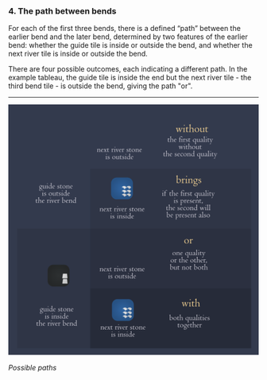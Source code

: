 ### 4. The path between bends

For each of the first three bends, there is a defined “path” between the earlier bend and the later bend, determined by two features of the earlier bend: whether the guide tile is inside or outside the bend, and whether the next river tile is inside or outside the bend.


There are four possible outcomes, each indicating a different path.  In the example tableau, the guide tile is inside the end but the next river tile - the third bend tile - is outside the bend, giving the path "or".

---

![Method Step 4|600](/content/media/world/oracle/methodstep4.png)

_Possible paths_